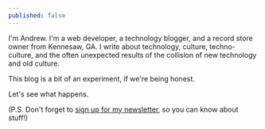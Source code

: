 ```yaml
---
published: false
---
```


I'm Andrew. I'm a web developer, a technology blogger, and a record store owner from Kennesaw, GA. I write about technology, culture, techno-culture, and the often unexpected results of the collision of new technology and old culture. 

This blog is a bit of an experiment, if we're being honest. 

Let's see what happens. 

(P.S. Don't forget to [sign up for my newsletter](http://tinyletter.com/ajroach42), so you can know about stuff!) 